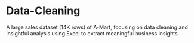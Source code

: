 # Data-Cleaning
A large sales dataset (14K rows) of A-Mart, focusing on data cleaning and insightful analysis using Excel to extract meaningful business insights.
